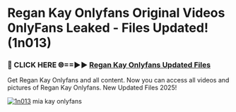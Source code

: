 # Regan Kay Onlyfans Original Videos 0nlyFans Leaked - Files Updated! (1n013)

<h3>🔴 CLICK HERE 🌐==►► <a href="https://tinyurl.com/x26r9saj" rel="nofollow">Regan Kay Onlyfans Updated Files</a></h3>

Get Regan Kay Onlyfans and all content. Now you can access all videos and pictures of Regan Kay Onlyfans. New Updated Files 2025!

[![1n013](https://i.imgur.com/LkgZPqh.gif)](https://tinyurl.com/x26r9saj)
mia kay onlyfans